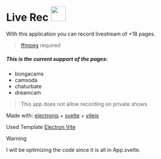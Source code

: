 # Live Rec <img src="https://github.com/user-attachments/assets/2978fd6b-6846-4ebb-9eb6-6e2b5386fd10" width="40"/>

With this application you can record livestream of +18 pages. 

> [ffmpeg](https://github.com/BtbN/FFmpeg-Builds/releases) required

##### This is the current support of the pages:

* bongacams
* camsoda
* chaturbate
* dreamcam


> This app does not allow recording on private shows

Made with: [electronjs](https://electronjs.org/) + [svelte](https://svelte.dev/) + [vitejs](https://vitejs.dev/)

Used Template [Electron Vite](https://electron-vite.org/)

> [!WARNING]
> I will be optimizing the code since it is all in App.svelte.

